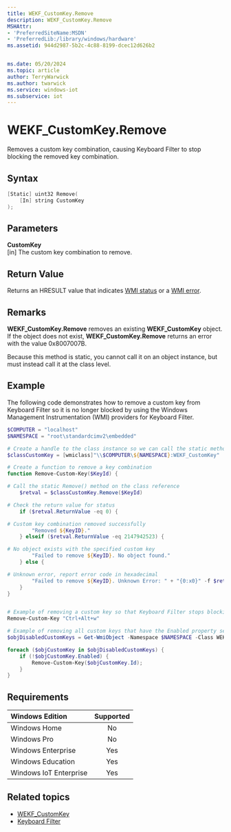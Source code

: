 ```yaml
---
title: WEKF_CustomKey.Remove
description: WEKF_CustomKey.Remove
MSHAttr:
- 'PreferredSiteName:MSDN'
- 'PreferredLib:/library/windows/hardware'
ms.assetid: 944d2987-5b2c-4c88-8199-dcec12d626b2


ms.date: 05/20/2024
ms.topic: article
author: TerryWarwick
ms.author: twarwick
ms.service: windows-iot
ms.subservice: iot
---
```

# WEKF_CustomKey.Remove

Removes a custom key combination, causing Keyboard Filter to stop blocking the removed key combination.

## Syntax

```powershell
[Static] uint32 Remove(
    [In] string CustomKey
);
```

## Parameters

**CustomKey**</br>\[in\] The custom key combination to remove.

## Return Value

Returns an HRESULT value that indicates [WMI status](/windows/win32/wmisdk/wmi-non-error-constants) or a [WMI error](/windows/win32/wmisdk/wmi-error-constants).

## Remarks

**WEKF_CustomKey.Remove** removes an existing **WEKF_CustomKey** object. If the object does not exist, **WEKF_CustomKey.Remove** returns an error with the value 0x8007007B.

Because this method is static, you cannot call it on an object instance, but must instead call it at the class level.

## Example

The following code demonstrates how to remove a custom key from Keyboard Filter so it is no longer blocked by using the Windows Management Instrumentation (WMI) providers for Keyboard Filter.

```powershell
$COMPUTER = "localhost"
$NAMESPACE = "root\standardcimv2\embedded"

# Create a handle to the class instance so we can call the static methods
$classCustomKey = [wmiclass]"\\$COMPUTER\${NAMESPACE}:WEKF_CustomKey"

# Create a function to remove a key combination
function Remove-Custom-Key($KeyId) {

# Call the static Remove() method on the class reference
    $retval = $classCustomKey.Remove($KeyId)

# Check the return value for status
    if ($retval.ReturnValue -eq 0) {

# Custom key combination removed successfully
        "Removed ${KeyID}."
    } elseif ($retval.ReturnValue -eq 2147942523) {

# No object exists with the specified custom key
        "Failed to remove ${KeyID}. No object found."
    } else {

# Unknown error, report error code in hexadecimal
        "Failed to remove ${KeyID}. Unknown Error: " + "{0:x0}" -f $retval.ReturnValue
    }
}


# Example of removing a custom key so that Keyboard Filter stops blocking it
Remove-Custom-Key "Ctrl+Alt+w"

# Example of removing all custom keys that have the Enabled property set to false
$objDisabledCustomKeys = Get-WmiObject -Namespace $NAMESPACE -Class WEKF_CustomKey;

foreach ($objCustomKey in $objDisabledCustomKeys) {
    if (!$objCustomKey.Enabled) {
        Remove-Custom-Key($objCustomKey.Id);
    }
}
```

## Requirements

| Windows Edition        | Supported |
|:-----------------------|:---------:|
| Windows Home           | No        |
| Windows Pro            | No        |
| Windows Enterprise     | Yes       |
| Windows Education      | Yes       |
| Windows IoT Enterprise | Yes       |

## Related topics

- [WEKF_CustomKey](wekf-customkey.md)
- [Keyboard Filter](keyboardfilter.md)

